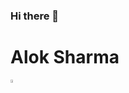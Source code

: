 ### Hi there 👋

# Alok Sharma

 [<img src="https://img.icons8.com/color/48/000000/linkedin.png" width="3.5%"/>](https://www.linkedin.com/in/aloks17/)

<!--
**manofwisdom/manofwisdom** is a ✨ _special_ ✨ repository because its `README.md` (this file) appears on your GitHub profile.

Here are some ideas to get you started:

- 🔭 I’m currently working on ...
- 🌱 I’m currently learning ...
- 👯 I’m looking to collaborate on ...
- 🤔 I’m looking for help with ...
- 💬 Ask me about ...
- 📫 How to reach me: ...
- 😄 Pronouns: ...
- ⚡ Fun fact: ...
-->
